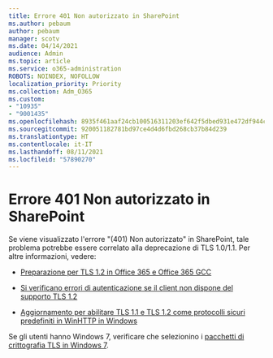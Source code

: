 ```yaml
---
title: Errore 401 Non autorizzato in SharePoint
ms.author: pebaum
author: pebaum
manager: scotv
ms.date: 04/14/2021
audience: Admin
ms.topic: article
ms.service: o365-administration
ROBOTS: NOINDEX, NOFOLLOW
localization_priority: Priority
ms.collection: Adm_O365
ms.custom:
- "10935"
- "9001435"
ms.openlocfilehash: 8935f461aaf24cb100516311203ef642f5dbed931e472df944c1cd7e72a8cf4e
ms.sourcegitcommit: 920051182781bd97ce4d4d6fbd268cb37b84d239
ms.translationtype: HT
ms.contentlocale: it-IT
ms.lasthandoff: 08/11/2021
ms.locfileid: "57890270"
---
```

# <a name="401-unauthorized-error-in-sharepoint"></a>Errore 401 Non autorizzato in SharePoint

Se viene visualizzato l'errore "(401) Non autorizzato" in SharePoint, tale problema potrebbe essere correlato alla deprecazione di TLS 1.0/1.1. Per altre informazioni, vedere:

- [Preparazione per TLS 1.2 in Office 365 e Office 365 GCC](https://docs.microsoft.com/microsoft-365/compliance/prepare-tls-1.2-in-office-365)

- [Si verificano errori di autenticazione se il client non dispone del supporto TLS 1.2](https://docs.microsoft.com/sharepoint/troubleshoot/administration/authentication-errors-tls12-support)

- [Aggiornamento per abilitare TLS 1.1 e TLS 1.2 come protocolli sicuri predefiniti in WinHTTP in Windows](https://support.microsoft.com/topic/update-to-enable-tls-1-1-and-tls-1-2-as-default-secure-protocols-in-winhttp-in-windows-c4bd73d2-31d7-761e-0178-11268bb10392)

Se gli utenti hanno Windows 7, verificare che selezionino i [pacchetti di crittografia TLS in Windows 7](https://docs.microsoft.com/windows/win32/secauthn/tls-cipher-suites-in-windows-7).